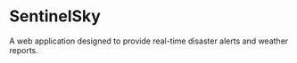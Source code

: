 # SentinelSky
 A web application designed to provide real-time disaster alerts and weather reports.
